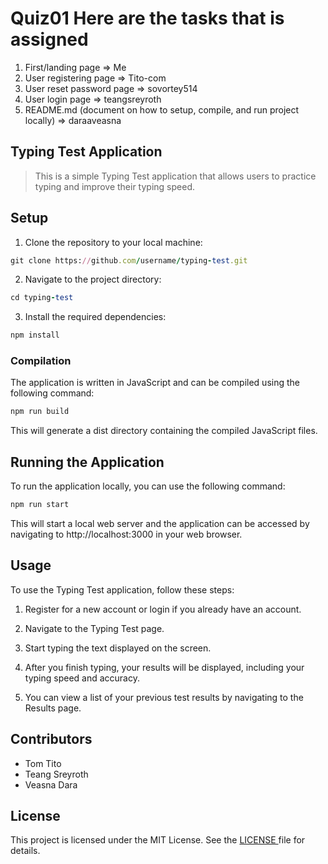 # Quiz01 Here are the tasks that is assigned
  1. First/landing page => Me
  2. User registering page => Tito-com
  3. User reset password page => sovortey514
  4. User login page => teangsreyroth
  5. README.md (document on how to setup, compile, and run project locally) => daraaveasna

## Typing Test Application

> This is a simple Typing Test application that allows users to practice typing and improve their typing speed.

## Setup

1. Clone the repository to your local machine:

```ruby
git clone https://github.com/username/typing-test.git
```

2. Navigate to the project directory:

```ruby
cd typing-test
```

3. Install the required dependencies:

```ruby
npm install
```

### Compilation

The application is written in JavaScript and can be compiled using the following command:

```ruby
npm run build
```

This will generate a dist directory containing the compiled JavaScript files.

## Running the Application

To run the application locally, you can use the following command:

```ruby
npm run start
```

This will start a local web server and the application can be accessed by navigating to http://localhost:3000 in your web browser.

## Usage

To use the Typing Test application, follow these steps:

1. Register for a new account or login if you already have an account.

2. Navigate to the Typing Test page.

3. Start typing the text displayed on the screen.

4. After you finish typing, your results will be displayed, including your typing speed and accuracy.

5. You can view a list of your previous test results by navigating to the Results page.

## Contributors

- Tom Tito
- Teang Sreyroth
- Veasna Dara

## License

This project is licensed under the MIT License. See the <ins> LICENSE </ins> file for details.
